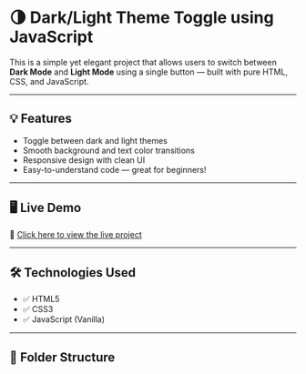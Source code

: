 # 🌗 Dark/Light Theme Toggle using JavaScript

This is a simple yet elegant project that allows users to switch between **Dark Mode** and **Light Mode** using a single button — built with pure HTML, CSS, and JavaScript.

---

## 💡 Features

- Toggle between dark and light themes
- Smooth background and text color transitions
- Responsive design with clean UI
- Easy-to-understand code — great for beginners!

---

## 🖥️ Live Demo

🔗 [Click here to view the live project](https://sharathshetty-2000.github.io/theme-toggle-project/)

---

## 🛠️ Technologies Used

- ✅ HTML5  
- ✅ CSS3  
- ✅ JavaScript (Vanilla)

---

## 📁 Folder Structure


